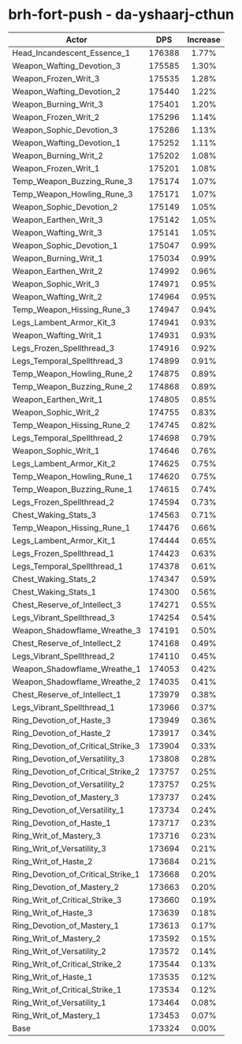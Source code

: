 # brh-fort-push - da-yshaarj-cthun
| Actor | DPS | Increase |
|---|:---:|:---:|
|Head_Incandescent_Essence_1|176388|1.77%|
|Weapon_Wafting_Devotion_3|175585|1.30%|
|Weapon_Frozen_Writ_3|175535|1.28%|
|Weapon_Wafting_Devotion_2|175440|1.22%|
|Weapon_Burning_Writ_3|175401|1.20%|
|Weapon_Frozen_Writ_2|175296|1.14%|
|Weapon_Sophic_Devotion_3|175286|1.13%|
|Weapon_Wafting_Devotion_1|175252|1.11%|
|Weapon_Burning_Writ_2|175202|1.08%|
|Weapon_Frozen_Writ_1|175201|1.08%|
|Temp_Weapon_Buzzing_Rune_3|175174|1.07%|
|Temp_Weapon_Howling_Rune_3|175171|1.07%|
|Weapon_Sophic_Devotion_2|175149|1.05%|
|Weapon_Earthen_Writ_3|175142|1.05%|
|Weapon_Wafting_Writ_3|175141|1.05%|
|Weapon_Sophic_Devotion_1|175047|0.99%|
|Weapon_Burning_Writ_1|175034|0.99%|
|Weapon_Earthen_Writ_2|174992|0.96%|
|Weapon_Sophic_Writ_3|174971|0.95%|
|Weapon_Wafting_Writ_2|174964|0.95%|
|Temp_Weapon_Hissing_Rune_3|174947|0.94%|
|Legs_Lambent_Armor_Kit_3|174941|0.93%|
|Weapon_Wafting_Writ_1|174931|0.93%|
|Legs_Frozen_Spellthread_3|174916|0.92%|
|Legs_Temporal_Spellthread_3|174899|0.91%|
|Temp_Weapon_Howling_Rune_2|174875|0.89%|
|Temp_Weapon_Buzzing_Rune_2|174868|0.89%|
|Weapon_Earthen_Writ_1|174805|0.85%|
|Weapon_Sophic_Writ_2|174755|0.83%|
|Temp_Weapon_Hissing_Rune_2|174745|0.82%|
|Legs_Temporal_Spellthread_2|174698|0.79%|
|Weapon_Sophic_Writ_1|174646|0.76%|
|Legs_Lambent_Armor_Kit_2|174625|0.75%|
|Temp_Weapon_Howling_Rune_1|174620|0.75%|
|Temp_Weapon_Buzzing_Rune_1|174615|0.74%|
|Legs_Frozen_Spellthread_2|174594|0.73%|
|Chest_Waking_Stats_3|174563|0.71%|
|Temp_Weapon_Hissing_Rune_1|174476|0.66%|
|Legs_Lambent_Armor_Kit_1|174444|0.65%|
|Legs_Frozen_Spellthread_1|174423|0.63%|
|Legs_Temporal_Spellthread_1|174378|0.61%|
|Chest_Waking_Stats_2|174347|0.59%|
|Chest_Waking_Stats_1|174300|0.56%|
|Chest_Reserve_of_Intellect_3|174271|0.55%|
|Legs_Vibrant_Spellthread_3|174254|0.54%|
|Weapon_Shadowflame_Wreathe_3|174191|0.50%|
|Chest_Reserve_of_Intellect_2|174168|0.49%|
|Legs_Vibrant_Spellthread_2|174110|0.45%|
|Weapon_Shadowflame_Wreathe_1|174053|0.42%|
|Weapon_Shadowflame_Wreathe_2|174035|0.41%|
|Chest_Reserve_of_Intellect_1|173979|0.38%|
|Legs_Vibrant_Spellthread_1|173966|0.37%|
|Ring_Devotion_of_Haste_3|173949|0.36%|
|Ring_Devotion_of_Haste_2|173917|0.34%|
|Ring_Devotion_of_Critical_Strike_3|173904|0.33%|
|Ring_Devotion_of_Versatility_3|173808|0.28%|
|Ring_Devotion_of_Critical_Strike_2|173757|0.25%|
|Ring_Devotion_of_Versatility_2|173757|0.25%|
|Ring_Devotion_of_Mastery_3|173737|0.24%|
|Ring_Devotion_of_Versatility_1|173734|0.24%|
|Ring_Devotion_of_Haste_1|173717|0.23%|
|Ring_Writ_of_Mastery_3|173716|0.23%|
|Ring_Writ_of_Versatility_3|173694|0.21%|
|Ring_Writ_of_Haste_2|173684|0.21%|
|Ring_Devotion_of_Critical_Strike_1|173668|0.20%|
|Ring_Devotion_of_Mastery_2|173663|0.20%|
|Ring_Writ_of_Critical_Strike_3|173660|0.19%|
|Ring_Writ_of_Haste_3|173639|0.18%|
|Ring_Devotion_of_Mastery_1|173613|0.17%|
|Ring_Writ_of_Mastery_2|173592|0.15%|
|Ring_Writ_of_Versatility_2|173572|0.14%|
|Ring_Writ_of_Critical_Strike_2|173544|0.13%|
|Ring_Writ_of_Haste_1|173535|0.12%|
|Ring_Writ_of_Critical_Strike_1|173534|0.12%|
|Ring_Writ_of_Versatility_1|173464|0.08%|
|Ring_Writ_of_Mastery_1|173453|0.07%|
|Base|173324|0.00%|
